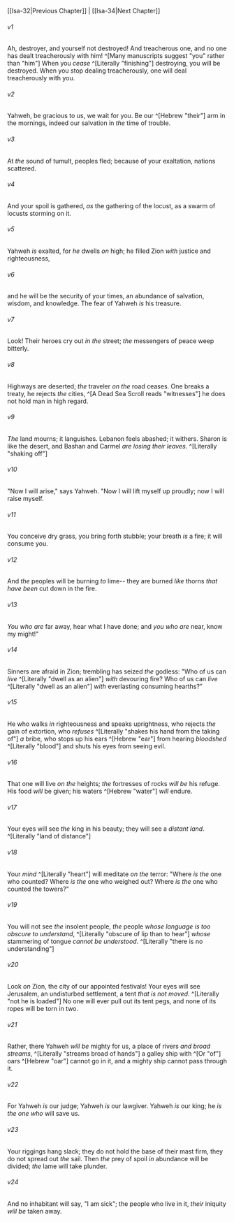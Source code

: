 ﻿---
aliases:
  - Isaiah 33
---

[[Isa-32|Previous Chapter]] | [[Isa-34|Next Chapter]]

###### v1
Ah, destroyer, and yourself not destroyed!
And treacherous one, and no one has dealt treacherously with him! ^[Many manuscripts suggest "you" rather than "him"]
When you _cease_ ^[Literally "finishing"] destroying, you will be destroyed.
When you stop dealing treacherously, one will deal treacherously with you.

###### v2
Yahweh, be gracious to us, we wait for you.
Be our ^[Hebrew "their"] arm in the mornings,
indeed our salvation in _the_ time of trouble.

###### v3
At _the_ sound of tumult, peoples fled;
because of your exaltation, nations scattered.

###### v4
And your spoil is gathered,
_as_ the gathering of the locust,
as a swarm of locusts storming on it.

###### v5
Yahweh _is_ exalted, for _he_ dwells _on_ high;
he filled Zion _with_ justice and righteousness,

###### v6
and he will be the security of your times,
an abundance of salvation, wisdom, and knowledge.
The fear of Yahweh _is_ his treasure.

###### v7
Look! Their heroes cry out _in the_ street;
_the_ messengers of peace weep bitterly.

###### v8
Highways are deserted;
_the_ traveler _on the_ road ceases.
One breaks a treaty,
he rejects _the_ cities, ^[A Dead Sea Scroll reads "witnesses"]
he does not hold man in high regard.

###### v9
_The_ land mourns; it languishes.
Lebanon feels abashed; it withers.
Sharon is like the desert,
and Bashan and Carmel _are losing their leaves_. ^[Literally "shaking off"]

###### v10
"Now I will arise," says Yahweh.
"Now I will lift myself up proudly;
now I will raise myself.

###### v11
You conceive dry grass, you bring forth stubble;
your breath _is_ a fire; it will consume you.

###### v12
And _the_ peoples will be burning _to_ lime--
they are burned _like_ thorns _that have been_ cut down in the fire.

###### v13
_You who are_ far away, hear what I have done;
and _you who are_ near, know my might!"

###### v14
Sinners are afraid in Zion;
trembling has seized _the_ godless:
"Who of us can _live_ ^[Literally "dwell as an alien"] _with_ devouring fire?
Who of us can _live_ ^[Literally "dwell as an alien"] _with_ everlasting consuming hearths?"

###### v15
He who walks _in_ righteousness
and speaks uprightness,
who rejects _the_ gain of extortion,
who _refuses_ ^[Literally "shakes his hand from the taking of"] _a_ bribe,
who stops up his ears ^[Hebrew "ear"] from hearing _bloodshed_ ^[Literally "blood"]
and shuts his eyes from seeing evil.

###### v16
That one will live _on the_ heights;
_the_ fortresses of rocks _will be_ his refuge.
His food _will_ be given;
his waters ^[Hebrew "water"] _will_ endure.

###### v17
Your eyes will see _the_ king in his beauty;
they will see a _distant land_. ^[Literally "land of distance"]

###### v18
Your _mind_ ^[Literally "heart"] will meditate _on the_ terror:
"Where _is the_ one who counted?
Where _is the_ one who weighed out?
Where _is the_ one who counted the towers?"

###### v19
You will not see _the_ insolent people,
_the_ people _whose language is too obscure to understand_, ^[Literally "obscure of lip than to hear"]
_whose_ stammering of tongue _cannot be understood_. ^[Literally "there is no understanding"]

###### v20
Look _on_ Zion, the city of our appointed festivals!
Your eyes will see Jerusalem,
an undisturbed settlement,
a tent _that is not moved_. ^[Literally "not he is loaded"]
No one will ever pull out its tent pegs,
and none of its ropes will be torn in two.

###### v21
Rather, there Yahweh _will be_ mighty for us,
a place of rivers _and_ _broad streams_, ^[Literally "streams broad of hands"]
a galley ship with ^[Or "of"] oars ^[Hebrew "oar"] cannot go in it,
and a mighty ship cannot pass through it.

###### v22
For Yahweh _is_ our judge; Yahweh _is_ our lawgiver.
Yahweh _is_ our king; he _is the one who_ will save us.

###### v23
Your riggings hang slack;
they do not hold the base of their mast firm,
they do not spread out _the_ sail.
Then _the_ prey of spoil _in_ abundance will be divided;
_the_ lame will take plunder.

###### v24
And no inhabitant will say, "I am sick";
the people who live in it, _their_ iniquity _will be_ taken away.